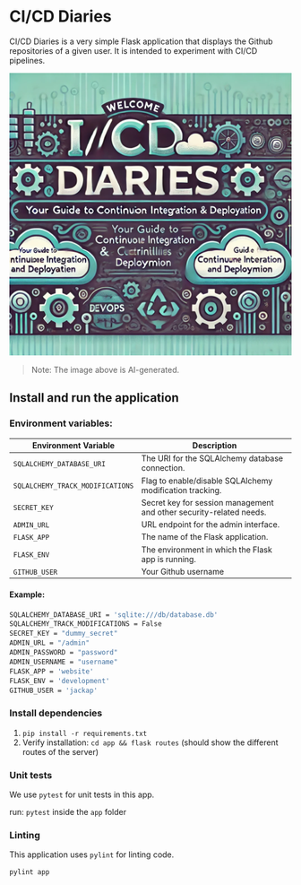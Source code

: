 # CI/CD Diaries 

CI/CD Diaries is a very simple Flask application that displays the Github repositories of a given user. It is intended to experiment with CI/CD pipelines.

![What is this?](app/website/static/images/whatisthis.webp)
> Note: The image above is AI-generated.

## Install and run the application

### Environment variables:


| Environment Variable         | Description                                                   |
|------------------------------|---------------------------------------------------------------|
| `SQLALCHEMY_DATABASE_URI`    | The URI for the SQLAlchemy database connection.               |
| `SQLALCHEMY_TRACK_MODIFICATIONS` | Flag to enable/disable SQLAlchemy modification tracking.  |
| `SECRET_KEY`           | Secret key for session management and other security-related needs. |
| `ADMIN_URL`                  | URL endpoint for the admin interface.                         |
| `FLASK_APP`                  | The name of the Flask application.                            |
| `FLASK_ENV`                  | The environment in which the Flask app is running.            |
| `GITHUB_USER`                | Your Github username                                          |

#### Example: 

```bash
SQLALCHEMY_DATABASE_URI = 'sqlite:///db/database.db'
SQLALCHEMY_TRACK_MODIFICATIONS = False
SECRET_KEY = "dummy_secret"
ADMIN_URL = "/admin"
ADMIN_PASSWORD = "password"
ADMIN_USERNAME = "username"
FLASK_APP = 'website'
FLASK_ENV = 'development'
GITHUB_USER = 'jackap'
```

### Install dependencies

1. `pip install -r requirements.txt`
2. Verify installation: `cd app && flask routes` (should show the different routes of the server)

### Unit tests

We use `pytest` for unit tests in this app.


run: `pytest` inside the `app` folder

### Linting

This application uses `pylint` for linting code.

```bash
pylint app
```